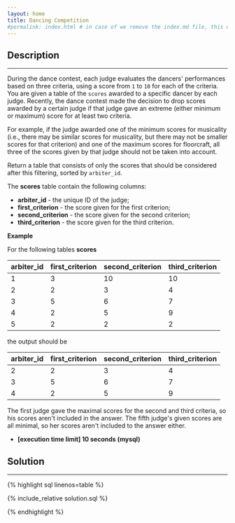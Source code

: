 ```yaml
---
layout: home
title: Dancing Competition
#permalink: index.html # in case of we remove the index.md file, this doc will be the index page
---
```


<div class="row">
<div class="columnStmt" markdown="1">

## Description
------

During the dance contest, each judge evaluates the dancers' performances based on three criteria, using a score from <code>1</code> to <code>10</code> for each of the criteria. You are given a table of the <code>scores</code> awarded to a specific dancer by each judge. Recently, the dance contest made the decision to drop scores awarded by a certain judge if that judge gave an extreme (either minimum or maximum) score for at least two criteria.

For example, if the judge awarded one of the minimum scores for musicality (i.e., there may be similar scores for musicality, but there may not be smaller scores for that criterion) and one of the maximum scores for floorcraft, all three of the scores given by that judge should not be taken into account.

Return a table that consists of only the scores that should be considered after this filtering, sorted by <code>arbiter_id</code>.

The **scores** table contain the following columns:

* **arbiter_id** - the unique ID of the judge;
* **first_criterion** - the score given for the first criterion;
* **second_criterion** - the score given for the second criterion;
* **third_criterion** - the score given for the third criterion.


**Example**

For the following tables **scores**

| arbiter_id | first_criterion | second_criterion | third_criterion |
| ---------- | --------------- | ---------------- | --------------- |
| 1          | 3               | 10               | 10              |
| 2          | 2               | 3                | 4               |
| 3          | 5               | 6                | 7               |
| 4          | 2               | 5                | 9               |
| 5          | 2               | 2                | 2               |


the output should be

| arbiter_id | first_criterion | second_criterion | third_criterion |
| ---------- | --------------- | ---------------- | --------------- |
| 2          | 2               | 3                | 4               |
| 3          | 5               | 6                | 7               |
| 4          | 2               | 5                | 9               |


The first judge gave the maximal scores for the second and third criteria, so his scores aren't included in the answer. The fifth judge's given scores are all minimal, so her scores aren't included to the answer either.

* **[execution time limit] 10 seconds (mysql)**

</div>
<div class="columnSol" markdown="1">

## Solution
------

{% highlight sql linenos=table %}

{% include_relative solution.sql %}

{% endhighlight %}

</div>
</div>
